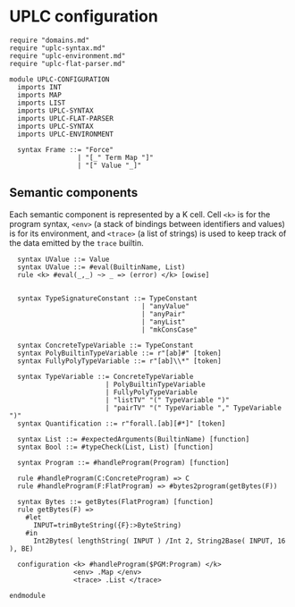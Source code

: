 # UPLC configuration

```k
require "domains.md"
require "uplc-syntax.md"
require "uplc-environment.md"
require "uplc-flat-parser.md"

module UPLC-CONFIGURATION
  imports INT
  imports MAP
  imports LIST
  imports UPLC-SYNTAX
  imports UPLC-FLAT-PARSER
  imports UPLC-SYNTAX
  imports UPLC-ENVIRONMENT

  syntax Frame ::= "Force"
                 | "[_" Term Map "]"
                 | "[" Value "_]"
```

## Semantic components

Each semantic component is represented by a K cell. Cell `<k>` is for
the program syntax, `<env>` (a stack of bindings between identifiers
and values) is for its environment, and `<trace>` (a list of strings)
is used to keep track of the data emitted by the `trace` builtin.

```k
  syntax UValue ::= Value
  syntax UValue ::= #eval(BuiltinName, List)
  rule <k> #eval(_,_) ~> _ => (error) </k> [owise]


  syntax TypeSignatureConstant ::= TypeConstant
                                 | "anyValue"
                                 | "anyPair"
                                 | "anyList"
                                 | "mkConsCase"

  syntax ConcreteTypeVariable ::= TypeConstant
  syntax PolyBuiltinTypeVariable ::= r"[ab]#" [token]
  syntax FullyPolyTypeVariable ::= r"[ab]\\*" [token]

  syntax TypeVariable ::= ConcreteTypeVariable
                        | PolyBuiltinTypeVariable
                        | FullyPolyTypeVariable
                        | "listTV" "(" TypeVariable ")"
                        | "pairTV" "(" TypeVariable "," TypeVariable ")"
  syntax Quantification ::= r"forall.[ab][#*]" [token]

  syntax List ::= #expectedArguments(BuiltinName) [function]
  syntax Bool ::= #typeCheck(List, List) [function]

  syntax Program ::= #handleProgram(Program) [function]

  rule #handleProgram(C:ConcreteProgram) => C
  rule #handleProgram(F:FlatProgram) => #bytes2program(getBytes(F))

  syntax Bytes ::= getBytes(FlatProgram) [function]
  rule getBytes(F) =>
    #let
      INPUT=trimByteString({F}:>ByteString)
    #in
      Int2Bytes( lengthString( INPUT ) /Int 2, String2Base( INPUT, 16 ), BE)

  configuration <k> #handleProgram($PGM:Program) </k>
                <env> .Map </env>
                <trace> .List </trace>
```

```k
endmodule
```
